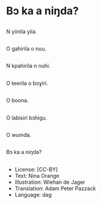 # Bɔ ka a niŋda?

##
N yiinila yila.

##
O gahirila o nuu.

##
N kpahirila n nuhi.

##
O teerila o bɔɣiri.

##
O boona.

##
O labisiri bɔhigu.

##
O wumda.

##
Bɔ ka a niŋda?

##
* License: [CC-BY]
* Text: Nina Orange
* Illustration: Wiehan de Jager
* Translation: Adam Peter Pazzack
* Language: dag
